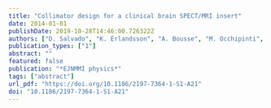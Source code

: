 ```yaml
---
title: "Collimator design for a clinical brain SPECT/MRI insert"
date: 2014-01-01
publishDate: 2019-10-28T14:46:00.726322Z
authors: ["D. Salvado", "K. Erlandsson", "A. Bousse", "M. Occhipinti", "C. Fiorini", "B. F. Hutton", " others"]
publication_types: ["1"]
abstract: ""
featured: false
publication: "*EJNMMI physics*"
tags: ["abstract"]
url_pdf: "https://doi.org/10.1186/2197-7364-1-S1-A21"
doi: "10.1186/2197-7364-1-S1-A21"
---
```


